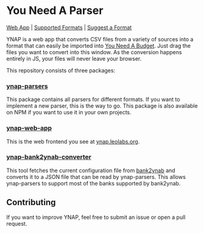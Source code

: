 # You Need A Parser

[Web App](https://ynap.leolabs.org) | [Supported Formats](https://ynap.leolabs.org/supported-formats/) | [Suggest a Format](https://github.com/leolabs/you-need-a-parser/issues/new?template=format_request.md)

YNAP is a web app that converts CSV files from a variety of sources into a format
that can easily be imported into [You Need A Budget](https://youneedabudget.com).
Just drag the files you want to convert into this window.
As the conversion happens entirely in JS, your files will never leave your browser.

This repository consists of three packages:

### [ynap-parsers](https://github.com/leolabs/you-need-a-parser/tree/master/packages/ynap-parsers)

This package contains all parsers for different formats. If you want to implement a
new parser, this is the way to go. This package is also available on NPM if you want
to use it in your own projects.

### [ynap-web-app](https://github.com/leolabs/you-need-a-parser/tree/master/packages/ynap-web-app)

This is the web frontend you see at [ynap.leolabs.org](https://ynap.leolabs.org).

### [ynap-bank2ynab-converter](https://github.com/leolabs/you-need-a-parser/tree/master/packages/ynap-bank2ynab-converter)

This tool fetches the current configuration file from [bank2ynab](https://github.com/bank2ynab/bank2ynab)
and converts it to a JSON file that can be read by ynap-parsers. This allows
ynap-parsers to support most of the banks supported by bank2ynab.

## Contributing

If you want to improve YNAP, feel free to submit an issue or open a pull request.
